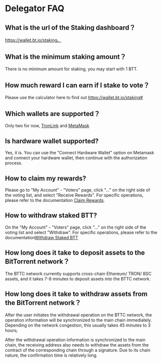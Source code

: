# Delegator FAQ
## What is the url of the Staking dashboard？
 https://wallet.bt.io/staking。

## What is the minimum staking amount？
There is no minimum amount for staking, you may start with 1 BTT.

## How much reward I can earn if I stake to vote？
Please use the calculator here to find out https://wallet.bt.io/staking#

## Which wallets are supported？
Only two for now, [TronLink](https://www.tronlink.org/) and [MetaMask](https://metamask.io/)

## Is hardware wallet supported?
Yes, it is. You can use the "Connect Hardware Wallet" option on Metamask and connect your hardware wallet, then continue with the authorization process.


## How to claim my rewards?
Please go to "My Account" - "Voters" page, click "..." on the right side of the voting list, and select "Receive Rewards". For specific operations, please refer to the documentation [Claim Rewards](https://bttc.zendesk.com/hc/zh-cn/articles/4408460200985-%E9%A2%86%E5%8F%96%E5%A5%96%E5%8A%B1).

## How to withdraw staked BTT?
On the "My Account" - "Voters" page, click "..." on the right side of the voting list and select "Withdraw". For specific operations, please refer to the documentation[Withdraw Staked BTT](https://bttc.zendesk.com/hc/zh-cn/articles/4408460195353-%E6%8F%90%E5%8F%96%E8%B4%A8%E6%8A%BC%E7%9A%84BTT)


## How long does it take to deposit assets to the BitTorrent network？
The BTTC network currently supports cross-chain Ethereum/ TRON/ BSC assets, and it takes 7-8 minutes to deposit assets into the BTTC network.

## How long does it take to withdraw assets from the BitTorrent network？
After the user initiates the withdrawal operation on the BTTC network, the operation information will be synchronized to the main chain immediately. Depending on the network congestion, this usually takes 45 minutes to 3 hours;

After the withdrawal operation information is synchronized to the main chain, the receiving address also needs to withdraw the assets from the contract of the corresponding chain through a signature. Due to its chain nature, the confirmation time is relatively long.
